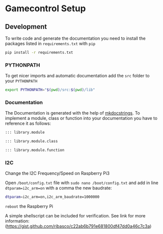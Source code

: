 # Gamecontrol Setup

## Development

To write code and generate the documentation you need to install the packages listed in `requirements.txt` with `pip`

```bash
pip install -r requirements.txt
```

### PYTHONPATH
To get nicer imports and automatic documentation add the `src` folder to your `PYTHONPATH`

```bash
export PYTHONPATH="$(pwd)/src:$(pwd)/lib"
```

### Documentation

The Documentation is generated with the help of [mkdocstrings](https://mkdocstrings.github.io/#). To implement a module, class or function into your documentation you have to reference it as follows:

```md
::: library.module

::: library.module.class

::: library.module.function
```

### I2C
Change the I2C Frequency/Speed on Raspberry Pi3

Open `/boot/config.txt` file with `sudo nano /boot/config.txt` and add in line `dtparam=i2c_arm=on` with a comma the new baudrate:

```bash
dtparam=i2c_arm=on,i2c_arm_baudrate=1000000
```
`reboot` the Raspberry Pi

A simple shellscript can be included for verification. See link for more information: (https://gist.github.com/ribasco/c22ab6b791e681800df47dd0a46c7c3a)